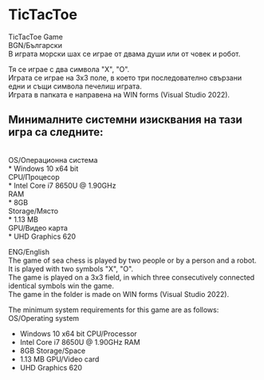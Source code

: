# TicTacToe
TicTacToe Game<br>
BGN/Български<br>
В играта морски шах се играе от двама души или от човек и робот.

Тя се играе с два символа "Х", "О".<br>
Играта се играе на 3х3 поле, в което три последователно свързани едни и същи символа печелиш играта.<br>
Играта в папката е направена на WIN forms (Visual Studio 2022).<br>

<h2><b>Минималните системни изисквания на тази игра са следните:</b></h2><br>
OS/Операционна система<br> 
* Windows 10 x64 bit<br>
CPU/Процесор <br>
* Intel Core i7 8650U @ 1.90GHz <br>
RAM <br>
* 8GB <br>
Storage/Място<br>
* 1.13 MB<br>
GPU/Видео карта<br>
* UHD Graphics 620<br>

  ENG/English<br>
The game of sea chess is played by two people or by a person and a robot.<br>
It is played with two symbols "X", "O".<br>
The game is played on a 3x3 field, in which three consecutively connected identical symbols win the game.<br>
The game in the folder is made on WIN forms (Visual Studio 2022).<br>

The minimum system requirements for this game are as follows:
OS/Operating system
* Windows 10 x64 bit
CPU/Processor
* Intel Core i7 8650U @ 1.90GHz
RAM
* 8GB
Storage/Space
* 1.13 MB
GPU/Video card
* UHD Graphics 620
